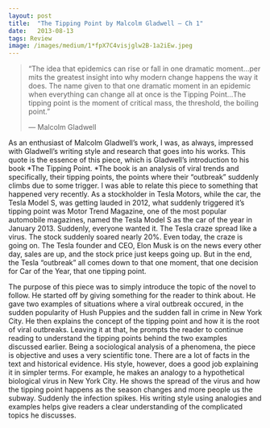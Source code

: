 ```yaml
---
layout:	post
title:	"The Tipping Point by Malcolm Gladwell — Ch 1"
date:	2013-08-13
tags: Review
image: /images/medium/1*fpX7C4visjglw2B-1a2iEw.jpeg
---
```


> “The idea that epidemics can rise or fall in one dramatic moment…per mits the greatest insight into why modern change happens the way it does. The name given to that one dramatic moment in an epidemic when everything can change all at once is the Tipping Point…The tipping point is the moment of critical mass, the threshold, the boiling point.”
> 
> — Malcolm Gladwell

As an enthusiast of Malcolm Gladwell’s work, I was, as always, impressed with Gladwell’s writing style and research that goes into his works. This quote is the essence of this piece, which is Gladwell’s introduction to his book *The Tipping Point. *The book is an analysis of viral trends and specifically, their tipping points, the points where their “outbreak” suddenly climbs due to some trigger. I was able to relate this piece to something that happened very recently. As a stockholder in Tesla Motors, while the car, the Tesla Model S, was getting lauded in 2012, what suddenly triggered it’s tipping point was Motor Trend Magazine, one of the most popular automobile magazines, named the Tesla Model S as the car of the year in January 2013. Suddenly, everyone wanted it. The Tesla craze spread like a virus. The stock suddenly soared nearly 20%. Even today, the craze is going on. The Tesla founder and CEO, Elon Musk is on the news every other day, sales are up, and the stock price just keeps going up. But in the end, the Tesla “outbreak” all comes down to that one moment, that one decision for Car of the Year, that one tipping point.

The purpose of this piece was to simply introduce the topic of the novel to follow. He started off by giving something for the reader to think about. He gave two examples of situations where a viral outbreak occured, in the sudden popularity of Hush Puppies and the sudden fall in crime in New York City. He then explains the concept of the tipping point and how it is the root of viral outbreaks. Leaving it at that, he prompts the reader to continue reading to understand the tipping points behind the two examples discussed earlier. Being a sociological analysis of a phenomena, the piece is objective and uses a very scientific tone. There are a lot of facts in the text and historical evidence. His style, however, does a good job explaining it in simpler terms. For example, he makes an analogy to a hypothetical biological virus in New York City. He shows the spread of the virus and how the tipping point happens as the season changes and more people us the subway. Suddenly the infection spikes. His writing style using analogies and examples helps give readers a clear understanding of the complicated topics he discusses.

  